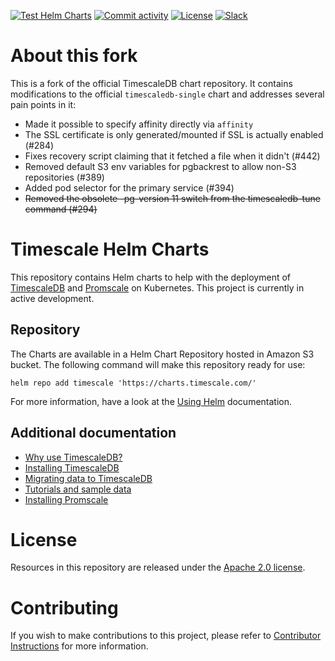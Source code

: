 [![Test Helm Charts](https://github.com/timescale/helm-charts/actions/workflows/tests.yml/badge.svg)](https://github.com/timescale/helm-charts/actions/workflows/tests.yml)
[![Commit activity](https://img.shields.io/github/commit-activity/m/timescale/helm-charts)](https://github.com/timescale/helm-charts/pulse/monthly)
[![License](https://img.shields.io/github/license/timescale/helm-charts)](https://github.com/timescale/helm-charts/blob/main/LICENSE)
[![Slack](https://img.shields.io/badge/chat-join%20slack-brightgreen.svg)](https://timescaledb.slack.com/)

# About this fork

This is a fork of the official TimescaleDB chart repository. It contains
modifications to the official `timescaledb-single` chart and addresses several pain points in
it:

* Made it possible to specify affinity directly via `affinity`
* The SSL certificate is only generated/mounted if SSL is actually enabled (#284)
* Fixes recovery script claiming that it fetched a file when it didn't (#442)
* Removed default S3 env variables for pgbackrest to allow non-S3 repositories (#389)
* Added pod selector for the primary service (#394)
* ~~Removed the obsolete -pg-version 11 switch from the timescaledb-tune command (#294)~~

# Timescale Helm Charts

This repository contains Helm charts to help with the deployment of
[TimescaleDB](https://github.com/timescale/timescaledb/) and [Promscale](https://github.com/timescale/promscale) on Kubernetes. This
project is currently in active development.

## Repository

The Charts are available in a Helm Chart Repository hosted in Amazon S3 bucket.
The following command will make this repository ready for use:
```
helm repo add timescale 'https://charts.timescale.com/'
```
For more information, have a look at the [Using Helm](https://helm.sh/docs/intro/using_helm/#helm-repo-working-with-repositories) documentation.

## Additional documentation

- [Why use TimescaleDB?](https://docs.timescale.com/introduction)
- [Installing TimescaleDB](https://docs.timescale.com/getting-started/installation)
- [Migrating data to TimescaleDB](https://docs.timescale.com/getting-started/migrating-data)
- [Tutorials and sample data](https://docs.timescale.com/tutorials)
- [Installing Promscale](https://docs.timescale.com/promscale/latest/installation/kubernetes/)

# License

Resources in this repository are released under the [Apache 2.0 license](LICENSE).

# Contributing

If you wish to make contributions to this project, please refer to [Contributor Instructions](CONTRIBUTING.md) for more information.

